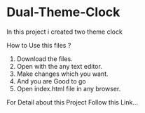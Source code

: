 # Dual-Theme-Clock
In this project i created two theme clock

How to Use this files ?

1. Download the files.
2. Open with the any text editor.
3. Make changes which you want.
4. And you are Good to go
5. Open index.html file in any browser.


For Detail about this Project Follow this Link...


